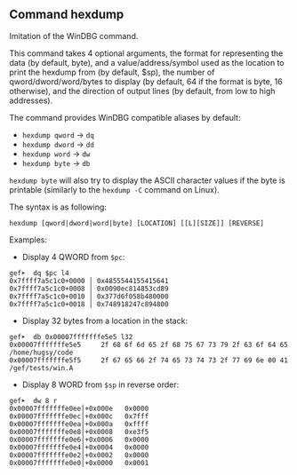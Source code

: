 ## Command hexdump ##

Imitation of the WinDBG command.

This command takes 4 optional arguments, the format for representing the
data (by default, byte), and a value/address/symbol used as the location
to print the hexdump from (by default, $sp), the number of qword/dword/word/bytes
to display (by default, 64 if the format is byte, 16 otherwise), and the direction
of output lines (by default, from low to high addresses).

The command provides WinDBG compatible aliases by default:

  - `hexdump qword` -> `dq`
  - `hexdump dword` -> `dd`
  - `hexdump word` -> `dw`
  - `hexdump byte` -> `db`

`hexdump byte` will also try to display the ASCII character values if the byte
is printable (similarly to the `hexdump -C` command on Linux).

The syntax is as following:

```
hexdump [qword|dword|word|byte] [LOCATION] [[L][SIZE]] [REVERSE]
```

Examples:

   * Display 4 QWORD from `$pc`:

```
gef➤  dq $pc l4
0x7ffff7a5c1c0+0000 │ 0x4855544155415641
0x7ffff7a5c1c0+0008 │ 0x0090ec814853cd89
0x7ffff7a5c1c0+0010 │ 0x377d6f058b480000
0x7ffff7a5c1c0+0018 │ 0x748918247c894800
```

  * Display 32 bytes from a location in the stack:

```
gef➤  db 0x00007fffffffe5e5 l32
0x00007fffffffe5e5     2f 68 6f 6d 65 2f 68 75 67 73 79 2f 63 6f 64 65     /home/hugsy/code
0x00007fffffffe5f5     2f 67 65 66 2f 74 65 73 74 73 2f 77 69 6e 00 41     /gef/tests/win.A
```

  * Display 8 WORD from `$sp` in reverse order:
```
gef➤  dw 8 r
0x00007fffffffe0ee│+0x000e   0x0000   
0x00007fffffffe0ec│+0x000c   0x7fff   
0x00007fffffffe0ea│+0x000a   0xffff   
0x00007fffffffe0e8│+0x0008   0xe3f5   
0x00007fffffffe0e6│+0x0006   0x0000   
0x00007fffffffe0e4│+0x0004   0x0000   
0x00007fffffffe0e2│+0x0002   0x0000   
0x00007fffffffe0e0│+0x0000   0x0001
```

